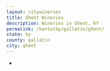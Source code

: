```yaml
---
layout: citywineries
title: Ghent Wineries
description: Wineries in Ghent, KY
permalink: /kentucky/gallatin/ghent/
state: ky
county: gallatin
city: ghent
---
```

-
